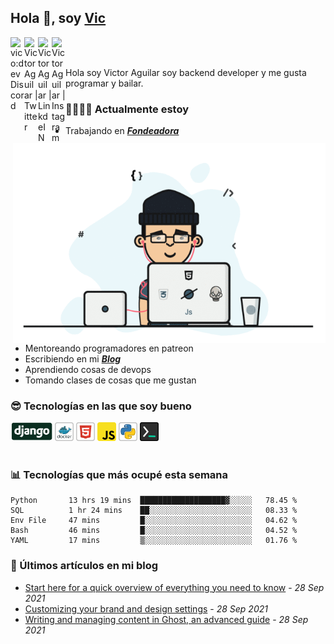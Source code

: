 ## Hola 👋, soy [Vic](https://vico.dev)

<a href="https://discord.gg/5dSmEzpY">
  <img align="left" alt="vico:dev Discord" width="22px" src="https://cdn.jsdelivr.net/npm/simple-icons@v3/icons/discord.svg" />
</a>

<a href="https://twitter.com/victor_aguilarc">
  <img align="left" alt="Victor Aguilar | Twitter" width="22px" src="https://cdn.jsdelivr.net/npm/simple-icons@v3/icons/twitter.svg" />
</a>

<a href="https://www.linkedin.com/in/victoraguilarc/">
  <img align="left" alt="Victor Aguilar | LinkdeIN" width="22px" src="https://cdn.jsdelivr.net/npm/simple-icons@v3/icons/linkedin.svg" />
</a>

<a href="https://www.instagram.com/victor.aguilarc/">
  <img align="left" alt="Victor Aguilar | Instagram" width="22px" src="https://cdn.jsdelivr.net/npm/simple-icons@v3/icons/instagram.svg" />
</a>

<br /><br />

Hola soy Victor Aguilar soy backend developer y me gusta programar y bailar.

<img align="right" alt="GIF" src="./images/vic.gif" width="500" height="320" />

### 👨‍💻🏊‍♂ Actualmente estoy

- Trabajando en ***[Fondeadora](https://fondeadora.com)***
- Mentoreando programadores en patreon
- Escribiendo en mi ***[Blog](https://vico.dev)***
- Aprendiendo cosas de devops
- Tomando clases de cosas que me gustan

### 😎 Tecnologías en las que soy bueno

<code><img alt="Django" height="30px" src="./images/django-icon.png"/></code>
<code><img alt="Docker" height="30px" src="./images/docker-icon.png" /></code>
<code><img alt="HTML5" height="30px" src="./images/html-icon.png" /></code>
<code><img alt="JavaScript" height="30px" src="./images/js-icon.png"  /></code>
<code><img alt="Python" height="30px" src="./images/python-icon.png" /></code>
<code><img alt="Backend Things" height="30px" src="./images/back-icon.png" /></code>
<br/><br/>

### 📊 Tecnologías que más ocupé esta semana

<!--START_SECTION:waka-->

```text
Python       13 hrs 19 mins  ███████████████████▓░░░░░   78.45 %
SQL          1 hr 24 mins    ██░░░░░░░░░░░░░░░░░░░░░░░   08.33 %
Env File     47 mins         █░░░░░░░░░░░░░░░░░░░░░░░░   04.62 %
Bash         46 mins         █░░░░░░░░░░░░░░░░░░░░░░░░   04.52 %
YAML         17 mins         ▒░░░░░░░░░░░░░░░░░░░░░░░░   01.76 %
```

<!--END_SECTION:waka-->

### 📣 Últimos artículos en mi blog

<!--START_SECTION:blog-->
  - [Start here for a quick overview of everything you need to know](https://127.0.0.1:8100/welcome/) - *28 Sep 2021* 
  - [Customizing your brand and design settings](https://127.0.0.1:8100/design/) - *28 Sep 2021* 
  - [Writing and managing content in Ghost, an advanced guide](https://127.0.0.1:8100/write/) - *28 Sep 2021* 
<!--END_SECTION:blog-->

